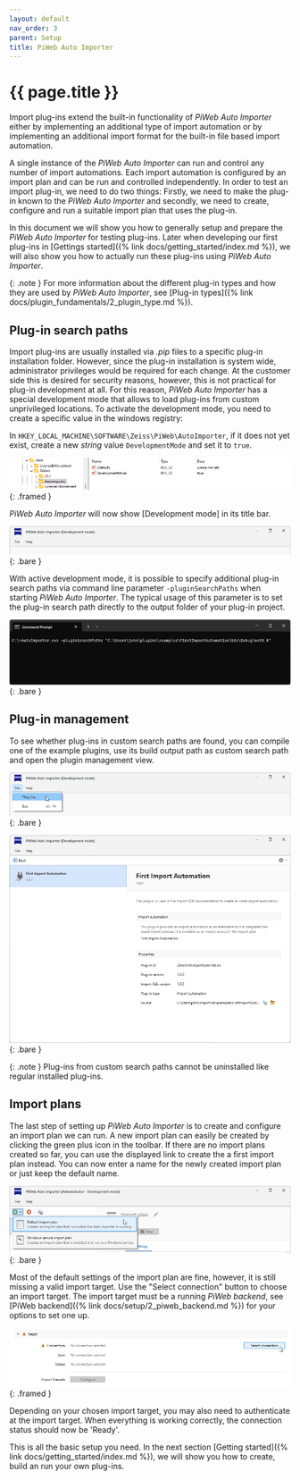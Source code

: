 ```yaml
---
layout: default
nav_order: 3
parent: Setup
title: PiWeb Auto Importer
---
```


# {{ page.title }}

Import plug-ins extend the built-in functionality of *PiWeb Auto Importer* either by implementing an additional type of import automation or by implementing an additional import format for the built-in file based import automation. 

A single instance of the *PiWeb Auto Importer* can run and control any number of import automations. Each import automation is configured by an import plan and can be run and controlled independently. In order to test an import plug-in, we need to do two things: Firstly, we need to make the plug-in known to the *PiWeb Auto Importer* and secondly, we need to create, configure and run a suitable import plan that uses the plug-in.

In this document we will show you how to generally setup and prepare the *PiWeb Auto Importer* for testing plug-ins. Later when developing our first plug-ins in [Gettings started]({% link docs/getting_started/index.md %}), we will also show you how to actually run these plug-ins using *PiWeb Auto Importer*. 

{: .note }
For more information about the different plug-in types and how they are used by *PiWeb Auto Importer*, see [Plug-in types]({% link docs/plugin_fundamentals/2_plugin_type.md %}).

## Plug-in search paths
Import plug-ins are usually installed via *.pip* files to a specific plug-in installation folder. However, since the plug-in installation is system wide, administrator privileges would be required for each change. At the customer side this is desired for security reasons, however, this is not practical for plug-in development at all. For this reason, *PiWeb Auto Importer* has a special development mode that allows to load plug-ins from custom unprivileged locations. To activate the development mode, you need to create a specific value in the windows registry:

In `HKEY_LOCAL_MACHINE\SOFTWARE\Zeiss\PiWeb\AutoImporter`, if it does not yet exist, create a new *string* value `DevelopmentMode` and set it to `true`.

![Editing development mode in Windows registry editor](../../assets/images/setup/3_regedit_development_mode.png "Editing development mode in Windows registry editor"){: .framed }

*PiWeb Auto Importer* will now show [Development mode] in its title bar.

![Active development mode in PiWeb Auto Importer](../../assets/images/setup/3_titlebar_development_mode.png "Active development mode in Auto Importer"){: .bare }

With active development mode, it is possible to specify additional plug-in search paths via command line parameter <span class="nowrap">`-pluginSearchPaths`</span> when starting *PiWeb Auto Importer*. The typical usage of this parameter is to set the plug-in search path directly to the output folder of your plug-in project.

![PiWeb Auto Importer command line example](../../assets/images/setup/3_cmd_plugin_search_path.png "PiWeb Auto Importer command line example"){: .bare }

## Plug-in management
To see whether plug-ins in custom search paths are found, you can compile one of the example plugins, use its build output path as custom search path and open the plugin management view.

![Plugins in the file menu](../../assets/images/setup/3_file_menu_plugins.png "Plugins in the file menu"){: .bare }

![Plugin management](../../assets/images/setup/3_plugin_management.png "Plugin management"){: .bare }

{: .note }
Plug-ins from custom search paths cannot be uninstalled like regular installed plug-ins.

## Import plans
The last step of setting up *PiWeb Auto Importer* is to create and configure an import plan we can run. A new import plan can easily be created by clicking the green plus icon in the toolbar. If there are no import plans created so far, you can use the displayed link to create the a first import plan instead. You can now enter a name for the newly created import plan or just keep the default name.

![Create new default import plan](../../assets/images/setup/3_create_default_import_plan.png "Create new default import plan"){: .bare }

Most of the default settings of the import plan are fine, however, it is still missing a valid import target. Use the "Select connection" button to choose an import target. The import target must be a running *PiWeb backend*, see [PiWeb backend]({% link docs/setup/2_piweb_backend.md %}) for your options to set one up.

![Plugin management](../../assets/images/setup/3_select_connection.png "Plugin management"){: .framed }

Depending on your chosen import target, you may also need to authenticate at the import target. When everything is working correctly, the connection status should now be 'Ready'.

This is all the basic setup you need. In the next section [Getting started]({% link docs/getting_started/index.md %}), we will show you how to create, build an run your own plug-ins.